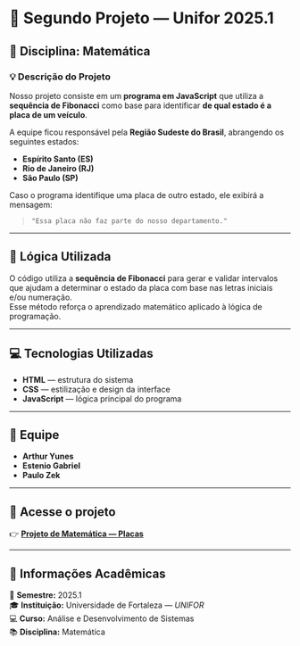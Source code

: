 # 🚗 **Segundo Projeto — Unifor 2025.1**

## 📘 **Disciplina:** Matemática

### 💡 **Descrição do Projeto**
Nosso projeto consiste em um **programa em JavaScript** que utiliza a **sequência de Fibonacci** como base para identificar **de qual estado é a placa de um veículo**.

A equipe ficou responsável pela **Região Sudeste do Brasil**, abrangendo os seguintes estados:
- **Espírito Santo (ES)**
- **Rio de Janeiro (RJ)**
- **São Paulo (SP)**

Caso o programa identifique uma placa de outro estado, ele exibirá a mensagem:
> `"Essa placa não faz parte do nosso departamento."`

---

## 🔢 **Lógica Utilizada**
O código utiliza a **sequência de Fibonacci** para gerar e validar intervalos que ajudam a determinar o estado da placa com base nas letras iniciais e/ou numeração.  
Esse método reforça o aprendizado matemático aplicado à lógica de programação.

---

## 💻 **Tecnologias Utilizadas**
- **HTML** — estrutura do sistema
- **CSS** — estilização e design da interface
- **JavaScript** — lógica principal do programa

---

## 👥 **Equipe**
- **Arthur Yunes**
- **Estenio Gabriel**
- **Paulo Zek**

---

## 🔗 **Acesse o projeto**
👉 [**Projeto de Matemática — Placas**](https://esteniogabriel.github.io/consulta-placas-sudeste-brasil/)

---

## 🏫 **Informações Acadêmicas**
📅 **Semestre:** 2025.1  
🎓 **Instituição:** Universidade de Fortaleza — *UNIFOR*  
💻 **Curso:** Análise e Desenvolvimento de Sistemas  
📚 **Disciplina:** Matemática  

